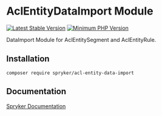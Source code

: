 # AclEntityDataImport Module
[![Latest Stable Version](https://poser.pugx.org/spryker/acl-entity-data-import/v/stable.svg)](https://packagist.org/packages/spryker/acl-entity-data-import)
[![Minimum PHP Version](https://img.shields.io/badge/php-%3E%3D%208.3-8892BF.svg)](https://php.net/)

DataImport Module for AclEntitySegment and AclEntityRule.

## Installation

```
composer require spryker/acl-entity-data-import
```

## Documentation

[Spryker Documentation](https://docs.spryker.com)

